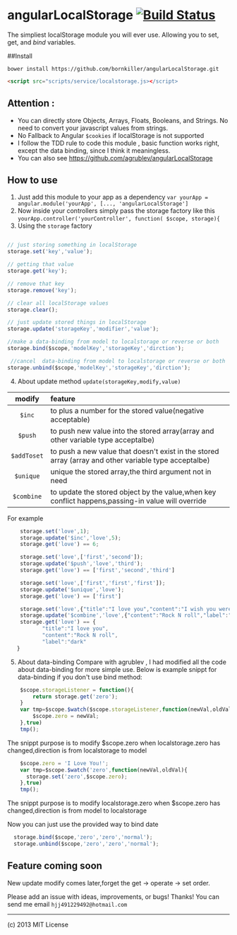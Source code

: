 angularLocalStorage [![Build Status](https://travis-ci.org/agrublev/angularLocalStorage.png?branch=master)](https://travis-ci.org/agrublev/angularLocalStorage)
====================

The simpliest localStorage module you will ever use. Allowing you to set, get, and *bind* variables.

##Install

	bower install https://github.com/bornkiller/angularLocalStorage.git
   
```html
<script src="scripts/service/localstorage.js></script>
```

## Attention :

* You can directly store Objects, Arrays, Floats, Booleans, and Strings. No need to convert your javascript values from strings.
* No Fallback to Angular ``$cookies`` if localStorage is not supported
* I follow the TDD rule to code this module , basic function works right, except the data binding, since I think it meaningless.
* You can also see <https://github.com/agrublev/angularLocalStorage>


## How to use

1. Just add this module to your app as a dependency
``var yourApp = angular.module('yourApp', [..., 'angularLocalStorage']``
2. Now inside your controllers simply pass the storage factory like this
``yourApp.controller('yourController', function( $scope, storage){``
3. Using the ``storage`` factory
  ```JAVASCRIPT

  // just storing something in localStorage
  storage.set('key','value');
  
  // getting that value
  storage.get('key');

  // remove that key
  storage.remove('key');

  // clear all localStorage values
  storage.clear();
  
  // just update stored things in localStorage
  storage.update('storageKey','modifier','value');

  //make a data-binding from model to localstorage or reverse or both 
  storage.bind($scope,'modelKey','storageKey','dirction');
  
   //cancel  data-binding from model to localstorage or reverse or both 
  storage.unbind($scope,'modelKey','storageKey','dirction');
  ```
4. About  update method
   ``update(storageKey,modify,value)``

  | modify                | feature        |
  | :------------------: | :------------- |
  | ``$inc``               |  to plus a number for the stored value(negative acceptable)     |
  | ``$push``            |  to push new value into the stored array(array and other   variable type acceptalbe)
  | ``$addToset``    |  to push a new value that doesn't exist in the stored array (array and other variable type acceptalbe)|
  | ``$unique``         |  unique the stored array,the third argument not in need |
  | ``$combine``      |  to update the stored object by the value,when key conflict happens,passing-in value will override |

  For example 
  ```javascript
      storage.set('love',1);
      storage.update('$inc','love',5);
      storage.get('love') == 6;
  ```
  ```javascript
      storage.set('love',['first','second']);
      storage.update('$push','love','third');
      storage.get('love') == ['first','second','third']
  ```

  ```javascript
      storage.set('love',['first','first','first']);
      storage.update('$unique','love');
      storage.get('love') == ['first']
  ```
  ```javascript
      storage.set('love',{"title":"I love you","content":"I wish you were here"});
      storage.update('$combine','love',{"content":"Rock N roll","label":"dark"});
      storage.get('love') == {
             "title":"I love you",
             "content":"Rock N roll",
             "label":"dark" 
     }
  ```

5. About data-binding 
  Compare with agrublev , I had modified all the code about data-binding for more simple use. 
  Below is example snippt for data-binding if you don't use bind method:
  ```JAVASCRIPT
      $scope.storageListener = function(){
          return storage.get('zero');
      }
      var tmp=$scope.$watch($scope.storageListener,function(newVal,oldVal){
      	  $scope.zero = newVal;
      },true) 
      tmp(); 
  ```
  The snippt purpose is to modify $scope.zero when localstorage.zero has changed,direction is from localstorage to
  model

  ```JAVASCRIPT
      $scope.zero = 'I Love You!';
      var tmp=$scope.$watch('zero',function(newVal,oldVal){
      	storage.set('zero',$scope.zero);
      },true) 
      tmp(); 
  ```
  The snippt purpose is to modify  localstorage.zero when $scope.zero has changed,direction is from model to   localstorage

  Now you can just use the provided way to bind date
  ```JAVASCRIPT
	storage.bind($scope,'zero','zero','normal');
	storage.unbind($scope,'zero','zero','normal');
  ```

## Feature coming soon
 New update modify comes later,forget the get -> operate -> set order.
  
  Please add an issue with ideas, improvements, or bugs! Thanks!
  You can send me email ``hjj491229492@hotmail.com``

---

(c) 2013 MIT License

